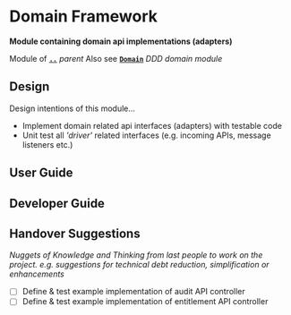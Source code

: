 # Domain Framework

**Module containing domain api implementations (adapters)**

Module of [**`..`**](../README.md) *parent*
Also see [**`Domain`**](../ddd-domain/README.md) *DDD domain module*


## Design

Design intentions of this module...

* Implement domain related api interfaces (adapters) with testable code
* Unit test all _'driver'_ related interfaces (e.g. incoming APIs, message listeners etc.)


## User Guide

## Developer Guide

## Handover Suggestions

_Nuggets of Knowledge and Thinking from last people to work on the project._
_e.g. suggestions for technical debt reduction, simplification or enhancements_

* [ ] Define & test example implementation of audit API controller
* [ ] Define & test example implementation of entitlement API controller

